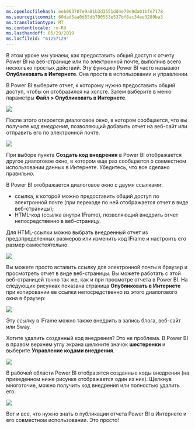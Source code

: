 ```yaml
---
ms.openlocfilehash: eeb063707e9a81b3d3551dd4e79e9da01bfe7178
ms.sourcegitcommit: 60dad5aa0d85db790553e537bf8ac34ee3289ba3
ms.translationtype: MT
ms.contentlocale: ru-RU
ms.lasthandoff: 05/29/2019
ms.locfileid: "61257129"
---
```

В этом уроке мы узнаем, как предоставить общий доступ к отчету Power BI на веб-странице или по электронной почте, выполнив всего несколько простых действий. Эту функцию Power BI часто называют **Опубликовать в Интернете**. Она проста в использовании и управлении.

В Power BI выберите отчет, к которому нужно предоставить общий доступ, чтобы он отобразился на холсте. Затем выберите в меню параметры **Файл > Опубликовать в Интернете**.

![](media/6-6-publish-to-web/6-6_1a.png)

После этого откроется диалоговое окно, в котором сообщается, что вы получите *код внедрения*, позволяющий добавить отчет на веб-сайт или отправить его по электронной почте.

![](media/6-6-publish-to-web/6-6_2.png)

При выборе пункта **Создать код внедрения** в Power BI отображается другое диалоговое окно, в котором еще раз сообщается о совместном использовании данных в Интернете. Убедитесь, что все сделано правильно.

В Power BI отображается диалоговое окно с двумя ссылками:

* ссылка, к которой можно предоставить общий доступ по электронной почте (при переходе по ней отображается отчет в виде веб-страницы);
* HTML-код (ссылка внутри IFrame), позволяющий внедрить отчет непосредственно в веб-страницу.

Для HTML-ссылки можно выбрать внедренный отчет из предопределенных размеров или изменить код IFrame и настроить его размер самостоятельно.

![](media/6-6-publish-to-web/6-6_3.png)

Вы можете просто вставить ссылку для электронной почты в браузер и просмотреть отчет в виде веб-страницы. Вы можете работать с этой веб-страницей точно так же, как и при просмотре отчета в Power BI. На следующих рисунках показана страница **Опубликовать в Интернете** при копировании ее ссылки непосредственно из этого диалогового окна в браузер:

![](media/6-6-publish-to-web/6-6_4.png)

Эту ссылку в IFrame можно также внедрить в запись блога, веб-сайт или Sway.

Хотите удалить созданный код внедрения? Это не проблема. В Power BI в правом верхнем углу экрана щелкните значок **шестеренки** и выберите **Управление кодами внедрения**.

![](media/6-6-publish-to-web/6-6_5.png)

В рабочей области Power BI отобразятся созданные коды внедрения (на приведенном ниже рисунке отображается один из них). Щелкнув многоточие, можно получить код внедрения или полностью удалить его.

![](media/6-6-publish-to-web/6-6_6.png)

Вот и все, что нужно знать о публикации отчета Power BI в Интернете и его совместном использовании. Это просто!

